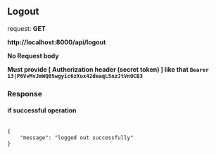 ## Logout

request: <strong> GET </strong>

<strong>
   http://localhost:8000/api/logout
</strong>

<strong> No Request body </strong>


<strong> Must provide [ Autherization header (secret token) ] like that <code>Bearer 13|P6VvMvJmWQ05wgyic6zXux42deaqL5nzJtVnOCB3</code> </strong>


### Response 
#### if successful operation
<pre>
<code>
{
    "message": "logged out successfully"
}
</code>
</pre>
